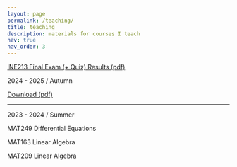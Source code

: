 ```yaml
---
layout: page
permalink: /teaching/
title: teaching
description: materials for courses I teach
nav: true
nav_order: 3
---
```




[INE213 Final Exam (+ Quiz) Results (pdf)](https://candancelik.github.io/assets/pdf/INE213-final-v2.pdf)


2024 - 2025 / Autumn

[Download (pdf)](https://candancelik.github.io/assets/pdf/schedule.pdf)

-----------------------------


2023 - 2024 / Summer 

MAT249 Differential Equations

MAT163 Linear Algebra

MAT209 Linear Algebra
